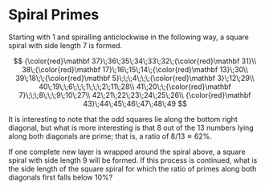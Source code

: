 # Spiral Primes

Starting with $1$ and spiralling anticlockwise in the following way, a square
spiral with side length $7$ is formed.

$$
{\color{red}\mathbf 37}\;36\;35\;34\;33\;32\;{\color{red}\mathbf 31}\\
38\;{\color{red}\mathbf 17}\;16\;15\;14\;{\color{red}\mathbf 13}\;30\\
39\;18\;\;{\color{red}\mathbf 5}\;\;\;4\;\;\;{\color{red}\mathbf 3}\;12\;29\\
40\;19\;\;6\;\;\;1\;\;\;2\;11\;28\\
41\;20\;\;{\color{red}\mathbf 7}\;\;\;8\;\;\;9\;10\;27\\
42\;21\;22\;23\;24\;25\;26\\
{\color{red}\mathbf 43}\;44\;45\;46\;47\;48\;49
$$

It is interesting to note that the odd squares lie along the bottom right
diagonal, but what is more interesting is that $8$ out of the $13$ numbers lying
along both diagonals are prime; that is, a ratio of $8/13 \approx 62\%$.

If one complete new layer is wrapped around the spiral above, a square spiral
with side length $9$ will be formed. If this process is continued, what is the
side length of the square spiral for which the ratio of primes along both
diagonals first falls below $10\%$?
